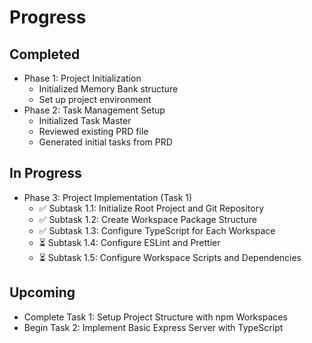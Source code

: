 # Progress

## Completed
- Phase 1: Project Initialization
  - Initialized Memory Bank structure
  - Set up project environment
- Phase 2: Task Management Setup
  - Initialized Task Master
  - Reviewed existing PRD file
  - Generated initial tasks from PRD

## In Progress
- Phase 3: Project Implementation (Task 1)
  - ✅ Subtask 1.1: Initialize Root Project and Git Repository
  - ✅ Subtask 1.2: Create Workspace Package Structure
  - ✅ Subtask 1.3: Configure TypeScript for Each Workspace
  - ⏳ Subtask 1.4: Configure ESLint and Prettier
  - ⏳ Subtask 1.5: Configure Workspace Scripts and Dependencies

## Upcoming
- Complete Task 1: Setup Project Structure with npm Workspaces
- Begin Task 2: Implement Basic Express Server with TypeScript 
